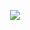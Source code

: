 <p align="center">
  <img src="https://www.lucidchart.com/publicSegments/view/f7fca769-d548-4ee4-80bd-ef4e33365bc8/image.png">
</p>

